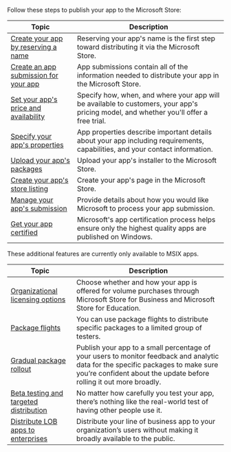 Follow these steps to publish your app to the Microsoft Store:

| Topic                                                                                                     | Description          |
|-----------------------------------------------------------------------------------------------------------|----------------------|
| [Create your app by reserving a name](../../../apps/publish/publish-your-app/reserve-your-apps-name.md)   | Reserving your app's name is the first step toward distributing it via the Microsoft Store. |
| [Create an app submission for your app](../../../apps/publish/publish-your-app/create-app-submission.md)  | App submissions contain all of the information needed to distribute your app in the Microsoft Store.  |
| [Set your app's price and availability](../../../apps/publish/publish-your-app/price-and-availability.md) | Specify how, when, and where your app will be available to customers, your app's pricing model, and whether you'll offer a free trial. |
| [Specify your app's properties](../../../apps/publish/publish-your-app/enter-app-properties.md)           | App properties describe important details about your app including requirements, capabilities, and your contact information. |
| [Upload your app's packages](../../../apps/publish/publish-your-app/upload-app-packages.md)               | Upload your app's installer to the Microsoft Store. |
| [Create your app's store listing](../../../apps/publish/publish-your-app/create-app-store-listing.md)    | Create your app's page in the Microsoft Store. |
| [Manage your app's submission](../../../apps/publish/publish-your-app/manage-submission-options.md)       | Provide details about how you would like Microsoft to process your app submission. |
| [Get your app certified](../../../apps/publish/publish-your-app/app-certification-process.md)             | Microsoft's app certification process helps ensure only the highest quality apps are published on Windows. |

These additional features are currently only available to MSIX apps.

| Topic                                                                                         | Description |
|-----------------------------------------------------------------------------------------------|-------------|
| [Organizational licensing options](../../../apps/publish/organizational-licensing.md)                     | Choose whether and how your app is offered for volume purchases through Microsoft Store for Business and Microsoft Store for Education. |
| [Package flights](../../../apps/publish/package-flights.md)                                               | You can use package flights to distribute specific packages to a limited group of testers. |
| [Gradual package rollout](../../../apps/publish/gradual-package-rollout.md)                               | Publish your app to a small percentage of your users to monitor feedback and analytic data for the specific packages to make sure you’re confident about the update before rolling it out more broadly. |
| [Beta testing and targeted distribution](../../../apps/publish/beta-testing-and-targeted-distribution.md) | No matter how carefully you test your app, there’s nothing like the real-world test of having other people use it. |
| [Distribute LOB apps to enterprises](../../../apps/publish/distribute-lob-apps-to-enterprises.md)         | Distribute your line of business app to your organization’s users without making it broadly available to the public. |
